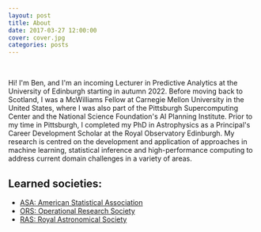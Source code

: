 ```yaml
---
layout: post
title: About
date: 2017-03-27 12:00:00
cover: cover.jpg
categories: posts
---
```


<br>

Hi! I'm Ben, and I'm an incoming Lecturer in Predictive Analytics at the University of Edinburgh starting in autumn 2022. Before moving back to Scotland, I was a McWilliams Fellow at Carnegie Mellon University in the United States, where I was also part of the Pittsburgh Supercomputing Center and the National Science Foundation's AI Planning Institute. Prior to my time in Pittsburgh, I completed my PhD in Astrophysics as a Principal's Career Development Scholar at the Royal Observatory Edinburgh. My research is centred on the development and application of approaches in machine learning, statistical inference and high-performance computing to address current domain challenges in a variety of areas.

## Learned societies:

* [ASA: American Statistical Association](http://www.amstat.org)
* [ORS: Operational Research Society](https://www.theorsociety.com)
* [RAS: Royal Astronomical Society](https://www.ras.org.uk)

<br>

<!--
## Research groups:

* [Management Science and Business Economics Group](https://www.business-school.ed.ac.uk/research/areas/management-science-business-economics)
* [FinTech and Financial Services Research Cluster](https://www.cdcs.ed.ac.uk/research-clusters/fintech)
* [Scottish Centre for Crime and Justice Research](https://www.sccjr.ac.uk)
* [Usher Institute of Population Health Sciences and Informatics](https://www.ed.ac.uk/usher)
* [Centre for Statistics](https://centreforstatistics.maths.ed.ac.uk/)
* [Bayes Centre Space Innovation Hub](https://www.ed.ac.uk/bayes/about-us/research/space-and-satellites)
* [Cosmostatistics Initiative](https://cosmostatistics-initiative.org)

* [Management Science & Business Economics Group](https://www.business-school.ed.ac.uk/research/areas/management-science-business-economics)
* [FinTech & Financial Services Research Cluster](https://www.cdcs.ed.ac.uk/research-clusters/fintech)
* [Scottish Centre for Crime & Justice Research](https://www.sccjr.ac.uk)
* [Bayes Centre Space Innovation Hub](https://www.ed.ac.uk/bayes/about-us/research/space-and-satellites)
* [Cosmostatistics Initiative](https://cosmostatistics-initiative.org)
* [Centre for Statistics](https://centreforstatistics.maths.ed.ac.uk/)
* [Usher Institute](https://www.ed.ac.uk/usher)
-->

<!--
Hi! I’m Ben, and I’m a current McWilliams Fellow at Carnegie Mellon University. Prior to moving to the United States, I received my PhD from the University of Edinburgh in Scotland as a Principal's Career Development Scholar, where I was also part of the university's Centre for Statistics. With a previous detour through a master's degree in artificial intelligence as well as related work in the UK's financial asset management sector before my doctoral studies, I'm also an accredited Graduate Statistician with the American Statistical Association, and part of the Pittsburgh Supercomputing Center and the new NSF AI Planning Institute located at Carnegie Mellon University.

## Research groups:

* [McWilliams Center for Cosmology](https://www.cmu.edu/cosmology)
* [Pittsburgh Supercomputing Centre](https://www.psc.edu)
* [NSF AI Planning Institute](https://www.cmu.edu/ai-physics-institute)
* [Cosmostatistics Initiative](https://cosmostatistics-initiative.org)
* [The Dark Energy Survey](https://www.darkenergysurvey.org)
* [Rubin LSST DESC](https://lsstdesc.org)

## Learned societies:

* [RAS: Royal Astronomical Society](https://www.ras.org.uk) (Fellow)
* [ASA: American Statistical Association](http://www.amstat.org) (GStat)
* [IAA: International Astrostatistics Association](http://iaa.mi.oa-brera.inaf.it/IAA/home.html) (Member)

## News and media:

* ["Announcting the McWilliams/PSC Seed Grant 2021 recipients" (CMU)](https://www.cmu.edu/cosmology/news/articles/2021-11-08_seed-grant-recipients.html)
* ["Connecting emptiness" (COIN)](https://cosmostatistics-initiative.org/connecting-emptiness/)
* ["Dark Energy Survey scientist of the week" (DES)](https://www.darkenergysurvey.org/scientistoftheweek/ben-moews/)
* ["Sight beyond sight: Teasing galaxies apart with deep learning" (COIN)](https://cosmostatistics-initiative.org/deblending/)
* ["This AI system can generate images of artificial galaxies" (VentureBeat and others)](https://venturebeat.com/2018/11/08/this-ai-system-can-generate-images-of-artificial-galaxies)
* ["Fear of the dark: Caveats of using supernovae to probe the nature of dark energy" (COIN)](https://cosmostatistics-initiative.org/sncosmo/)
* ["Now you see me: COIN extends the OC census in the solar neighborhood with Gaia DR2" (COIN)](https://cosmostatistics-initiative.org/coin-gaia_ocs/)

<br>
-->
